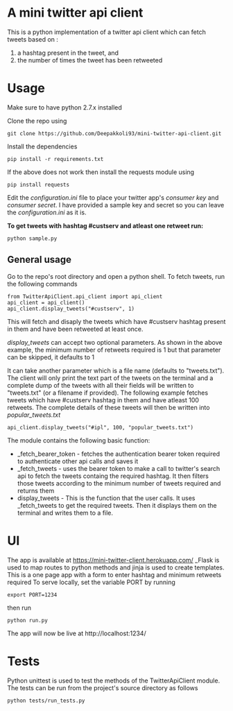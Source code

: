 A mini twitter api client
==

This is a python implementation of a twitter api client which can fetch tweets based on :
1. a hashtag present in the tweet, and
2. the number of times the tweet has been retweeted

Usage
==
Make sure to have python 2.7.x installed

Clone the repo using
	
	git clone https://github.com/Deepakkoli93/mini-twitter-api-client.git
	
Install the dependencies

	pip install -r requirements.txt

If the above does not work then install the requests module using
	
	pip install requests

Edit the _configuration.ini_ file to place your twitter app's _consumer key_ and _consumer secret_.  I have provided a sample key and secret so you can leave the _configuration.ini_ as it is.

**To get tweets with hashtag #custserv and atleast one retweet run:**
	
	python sample.py


General usage
--
Go to the repo's root directory and open a python shell. To fetch tweets, run the following commands
	
	from TwitterApiClient.api_client import api_client
	api_client = api_client()
	api_client.display_tweets("#custserv", 1)

This will fetch and disaply the tweets which have #custserv hashtag present in them and have been retweeted at least once.

_display_tweets_ can accept two optional parameters. As shown in the above example, the minimum number of retweets required is 1 but that parameter can be skipped, it defaults to 1

It can take another parameter which is a file name (defaults to "tweets.txt"). The client will only print the text part of the tweets on the terminal and a complete dump of the tweets with all their fields will be written to "tweets.txt" (or a filename if provided). 
The following example fetches tweets which have #custserv hashtag in them and have atleast 100 retweets. The complete details of these tweets will then be written into _popular_tweets.txt_ 
	
	api_client.display_tweets("#ipl", 100, "popular_tweets.txt")

The module contains the following basic function:
* _fetch_bearer_token - fetches the authentication bearer token required to authenticate other api calls and saves it
* _fetch_tweets - uses the bearer token to make a call to twitter's search api to fetch the tweets containg the required hashtag. It then filters those tweets according to the minimum number of tweets required and returns them
* display_tweets - This is the function that the user calls. It uses _fetch_tweets to get the required tweets. Then it  displays them on the terminal and writes them to a file.

UI
==
The app is available at https://mini-twitter-client.herokuapp.com/
_Flask is used to map routes to python methods and jinja is used to create templates.
This is a one page app with a form to enter hashtag and minimum retweets required
To serve locally, set the variable PORT by running
	
	export PORT=1234
then run
	
	python run.py
The app will now be live at http://localhost:1234/

Tests
==
Python unittest is used to test the methods of the TwitterApiClient module. The tests can be run from the project's source directory as follows	
	
	python tests/run_tests.py




